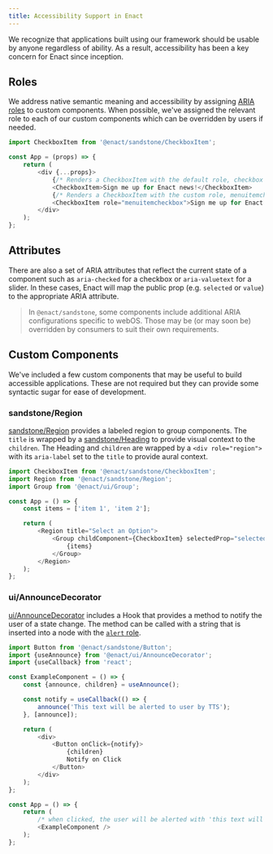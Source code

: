 ```yaml
---
title: Accessibility Support in Enact
---
```


We recognize that applications built using our framework should be usable by anyone regardless of ability. As a result, accessibility has been a key concern for Enact since inception.

## Roles

We address native semantic meaning and accessibility by assigning [ARIA roles](https://developer.mozilla.org/en-US/docs/Web/Accessibility/ARIA/ARIA_Techniques#roles) to custom components. When possible, we've assigned the relevant role to each of our custom components which can be overridden by users if needed.

```js
import CheckboxItem from '@enact/sandstone/CheckboxItem';

const App = (props) => {
	return (
		<div {...props}>
			{/* Renders a CheckboxItem with the default role, checkbox */}
			<CheckboxItem>Sign me up for Enact news!</CheckboxItem>
			{/* Renders a CheckboxItem with the custom role, menuitemcheckbox */}
			<CheckboxItem role="menuitemcheckbox">Sign me up for Enact news!</CheckboxItem>
		</div>
	);
};
```

## Attributes

There are also a set of ARIA attributes that reflect the current state of a component such as `aria-checked` for a checkbox or `aria-valuetext` for a slider. In these cases, Enact will map the public prop (e.g. `selected` or `value`) to the appropriate ARIA attribute.

> In `@enact/sandstone`, some components include additional ARIA configurations specific to webOS. Those may be (or may soon be) overridden by consumers to suit their own requirements.

## Custom Components

We've included a few custom components that may be useful to build accessible applications. These are not required but they can provide some syntactic sugar for ease of development.

### sandstone/Region

[sandstone/Region](../../modules/sandstone/Region/) provides a labeled region to group components. The `title` is wrapped by a [sandstone/Heading](../../modules/sandstone/Heading/) to provide visual context to the `children`. The Heading and `children` are wrapped by a `<div role="region">` with its `aria-label` set to the `title` to provide aural context.

```js
import CheckboxItem from '@enact/sandstone/CheckboxItem';
import Region from '@enact/sandstone/Region';
import Group from '@enact/ui/Group';

const App = () => {
	const items = ['item 1', 'item 2'];

	return (
		<Region title="Select an Option">
			<Group childComponent={CheckboxItem} selectedProp="selected">
				{items}
			</Group>
		</Region>
	);
};
```

### ui/AnnounceDecorator

[ui/AnnounceDecorator](../../modules/ui/AnnounceDecorator/) includes a Hook that provides a method to notify the user of a state change. The method can be called with a string that is inserted into a node with the [`alert` role](https://www.w3.org/TR/wai-aria/#alert).
```js
import Button from '@enact/sandstone/Button';
import {useAnnounce} from '@enact/ui/AnnounceDecorator';
import {useCallback} from 'react';

const ExampleComponent = () => {
	const {announce, children} = useAnnounce();

	const notify = useCallback(() => {
		announce('This text will be alerted to user by TTS');
	}, [announce]);

	return (
		<div>
			<Button onClick={notify}>
				{children}
				Notify on Click
			</Button>
		</div>
	);
};

const App = () => {
	return (
		/* when clicked, the user will be alerted with 'this text will be alerted to user by TTS' */
		<ExampleComponent />
	);
};
```
